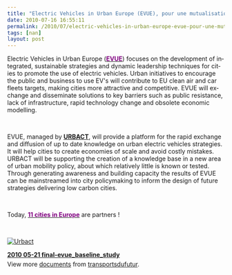 ```yaml
---
title: "Electric Vehicles in Urban Europe (EVUE), pour une mutualisation européenne des connaissances !"
date: 2010-07-16 16:55:11
permalink: /2010/07/electric-vehicles-in-urban-europe-evue-pour-une-mutualisation-europeenne-des-connaissances.html
tags: [nan]
layout: post
---
```


<p class="MsoNormal"><span lang="EN-GB">Electric Vehicles in Urban Europe (<strong><a href="http://urbact.eu/?id=1799"><font color="#800080">EVUE</font></a></strong>) focuses on the development of integrated, sustainable strategies and dynamic leadership techniques for cities to promote the use of electric vehicles. Urban initiatives to encourage the public and business to use EV's will contribute to EU clean air and car fleets targets, making cities more attractive and competitive. EVUE will exchange and disseminate solutions to key barriers such as public resistance, lack of infrastructure, rapid technology change and obsolete economic modelling.</span></p> <p class="MsoNormal"><span lang="EN-GB"> </span></p> <p class="MsoNormal"><span lang="EN-GB">EVUE, managed by <strong><a href="http://urbact.eu/fr/header-main/actualites-et-evenements/view-one/infos-urbact/?entryId=4943" target="_blank">URBACT</a></strong>, will provide a platform for the rapid exchange and diffusion of up to date knowledge on urban electric vehicles strategies. It will help cities to create economies of scale and avoid costly mistakes. URBACT will be supporting the creation of a knowledge base in a new area of urban mobility policy, about which relatively little is known or tested. Through generating awareness and building capacity the results of EVUE can be mainstreamed into city policymaking to inform the design of future strategies delivering low carbon cities.</span></p> <p class="MsoNormal"><span lang="EN-GB"> </span></p> <p class="MsoNormal"><span lang="EN-GB">Today, <strong><a href="http://urbact.eu/en/projects/low-carbon-urban-environments/evue/our-partners/"><font color="#800080">11 cities in Europe</font></a></strong> are partners !</span></p> <p class="MsoNormal"><span lang="EN-GB"></span> </p> <p class="MsoNormal"><span lang="EN-GB"><a rel="lightbox" href="https://gabrielplassat.github.io/transportsdufutur/wp-content/uploads/sites/6/old/6a0120a66d2ad4970b0133f25400d1970b-pi.jpg"><img class="asset asset-image at-xid-6a0120a66d2ad4970b0133f25400d1970b " title="Urbact" border="0" alt="Urbact" src="/wp-content/uploads/sites/6/old/6a0120a66d2ad4970b0133f25400d1970b-500pi.jpg" /></a> <br /> </span></p> <div style="width:477px" id="__ss_4771890"><strong style="margin:12px 0 4px"><a href="http://www.slideshare.net/transportsdufutur/2010-0521-finalevuebaselinestudy" title="2010 05-21 final-evue_baseline_study">2010 05-21 final-evue_baseline_study</a></strong><div style="padding:5px 0 12px">View more <a href="http://www.slideshare.net/">documents</a> from <a href="http://www.slideshare.net/transportsdufutur">transportsdufutur</a>.</div></div>

